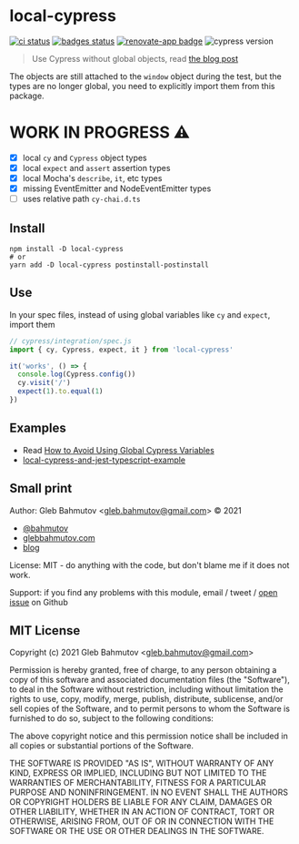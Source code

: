 # local-cypress
[![ci status][ci image]][ci url] [![badges status][badges image]][badges url] [![renovate-app badge][renovate-badge]][renovate-app] ![cypress version](https://img.shields.io/badge/cypress-7.1.0-brightgreen)
> Use Cypress without global objects, read [the blog post](https://glebbahmutov.com/blog/local-cypress/)

The objects are still attached to the `window` object during the test, but the types are no longer global, you need to explicitly import them from this package.

# WORK IN PROGRESS ⚠️

- [x] local `cy` and `Cypress` object types
- [x] local `expect` and `assert` assertion types
- [x] local Mocha's `describe`, `it`, etc types
- [x] missing EventEmitter and NodeEventEmitter types
- [ ] uses relative path `cy-chai.d.ts`

## Install

```shell
npm install -D local-cypress
# or
yarn add -D local-cypress postinstall-postinstall
```

## Use

In your spec files, instead of using global variables like `cy` and `expect`, import them

```js
// cypress/integration/spec.js
import { cy, Cypress, expect, it } from 'local-cypress'

it('works', () => {
  console.log(Cypress.config())
  cy.visit('/')
  expect(1).to.equal(1)
})
```

## Examples

- Read [How to Avoid Using Global Cypress Variables](https://glebbahmutov.com/blog/local-cypress/)
- [local-cypress-and-jest-typescript-example](https://github.com/bahmutov/local-cypress-and-jest-typescript-example)

## Small print

Author: Gleb Bahmutov &lt;gleb.bahmutov@gmail.com&gt; &copy; 2021

- [@bahmutov](https://twitter.com/bahmutov)
- [glebbahmutov.com](https://glebbahmutov.com)
- [blog](https://glebbahmutov.com/blog)

License: MIT - do anything with the code, but don't blame me if it does not work.

Support: if you find any problems with this module, email / tweet /
[open issue](https://github.com/bahmutov/local-cypress/issues) on Github

## MIT License

Copyright (c) 2021 Gleb Bahmutov &lt;gleb.bahmutov@gmail.com&gt;

Permission is hereby granted, free of charge, to any person
obtaining a copy of this software and associated documentation
files (the "Software"), to deal in the Software without
restriction, including without limitation the rights to use,
copy, modify, merge, publish, distribute, sublicense, and/or sell
copies of the Software, and to permit persons to whom the
Software is furnished to do so, subject to the following
conditions:

The above copyright notice and this permission notice shall be
included in all copies or substantial portions of the Software.

THE SOFTWARE IS PROVIDED "AS IS", WITHOUT WARRANTY OF ANY KIND,
EXPRESS OR IMPLIED, INCLUDING BUT NOT LIMITED TO THE WARRANTIES
OF MERCHANTABILITY, FITNESS FOR A PARTICULAR PURPOSE AND
NONINFRINGEMENT. IN NO EVENT SHALL THE AUTHORS OR COPYRIGHT
HOLDERS BE LIABLE FOR ANY CLAIM, DAMAGES OR OTHER LIABILITY,
WHETHER IN AN ACTION OF CONTRACT, TORT OR OTHERWISE, ARISING
FROM, OUT OF OR IN CONNECTION WITH THE SOFTWARE OR THE USE OR
OTHER DEALINGS IN THE SOFTWARE.

[ci image]: https://github.com/bahmutov/local-cypress/workflows/ci/badge.svg?branch=main
[ci url]: https://github.com/bahmutov/local-cypress/actions
[badges image]: https://github.com/bahmutov/local-cypress/workflows/badges/badge.svg?branch=main
[badges url]: https://github.com/bahmutov/local-cypress/actions
[renovate-badge]: https://img.shields.io/badge/renovate-app-blue.svg
[renovate-app]: https://renovateapp.com/

